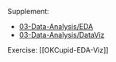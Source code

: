 Supplement: 
- [03-Data-Analysis/EDA](https://github.com/mieduai/fsds-courses/blob/master/03-Data-Analysis/03-eda.ipynb)
- [03-Data-Analysis/DataViz](https://github.com/mieduai/fsds-courses/blob/master/03-Data-Analysis/04-dataviz.ipynb)

Exercise: [[OKCupid-EDA-Viz]]